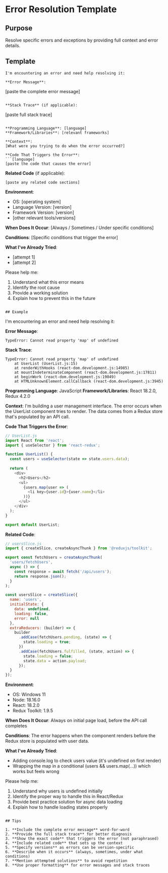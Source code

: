 # Error Resolution Template

## Purpose
Resolve specific errors and exceptions by providing full context and error details.

## Template

```
I'm encountering an error and need help resolving it:

**Error Message**:
```
[paste the complete error message]
```

**Stack Trace** (if applicable):
```
[paste full stack trace]
```

**Programming Language**: [language]
**Framework/Libraries**: [relevant frameworks]

**Context**:
[What were you trying to do when the error occurred?]

**Code That Triggers the Error**:
```[language]
[paste the code that causes the error]
```

**Related Code** (if applicable):
```[language]
[paste any related code sections]
```

**Environment**:
- OS: [operating system]
- Language Version: [version]
- Framework Version: [version]
- [other relevant tools/versions]

**When Does It Occur**:
[Always / Sometimes / Under specific conditions]

**Conditions**:
[Specific conditions that trigger the error]

**What I've Already Tried**:
- [attempt 1]
- [attempt 2]

Please help me:
1. Understand what this error means
2. Identify the root cause
3. Provide a working solution
4. Explain how to prevent this in the future
```

## Example

```
I'm encountering an error and need help resolving it:

**Error Message**:
```
TypeError: Cannot read property 'map' of undefined
```

**Stack Trace**:
```
TypeError: Cannot read property 'map' of undefined
    at UserList (UserList.js:15)
    at renderWithHooks (react-dom.development.js:14985)
    at mountIndeterminateComponent (react-dom.development.js:17811)
    at beginWork (react-dom.development.js:19049)
    at HTMLUnknownElement.callCallback (react-dom.development.js:3945)
```

**Programming Language**: JavaScript
**Framework/Libraries**: React 18.2.0, Redux 4.2.0

**Context**:
I'm building a user management interface. The error occurs when the UserList component tries to render. The data comes from a Redux store that's populated by an API call.

**Code That Triggers the Error**:
```javascript
// UserList.js
import React from 'react';
import { useSelector } from 'react-redux';

function UserList() {
  const users = useSelector(state => state.users.data);
  
  return (
    <div>
      <h2>Users</h2>
      <ul>
        {users.map(user => (
          <li key={user.id}>{user.name}</li>
        ))}
      </ul>
    </div>
  );
}

export default UserList;
```

**Related Code**:
```javascript
// usersSlice.js
import { createSlice, createAsyncThunk } from '@reduxjs/toolkit';

export const fetchUsers = createAsyncThunk(
  'users/fetchUsers',
  async () => {
    const response = await fetch('/api/users');
    return response.json();
  }
);

const usersSlice = createSlice({
  name: 'users',
  initialState: {
    data: undefined,
    loading: false,
    error: null
  },
  extraReducers: (builder) => {
    builder
      .addCase(fetchUsers.pending, (state) => {
        state.loading = true;
      })
      .addCase(fetchUsers.fulfilled, (state, action) => {
        state.loading = false;
        state.data = action.payload;
      });
  }
});
```

**Environment**:
- OS: Windows 11
- Node: 18.16.0
- React: 18.2.0
- Redux Toolkit: 1.9.5

**When Does It Occur**:
Always on initial page load, before the API call completes

**Conditions**:
The error happens when the component renders before the Redux store is populated with user data.

**What I've Already Tried**:
- Adding console.log to check users value (it's undefined on first render)
- Wrapping the map in a conditional (users && users.map(...)) which works but feels wrong

Please help me:
1. Understand why users is undefined initially
2. Identify the proper way to handle this in React/Redux
3. Provide best practice solution for async data loading
4. Explain how to handle loading states properly
```

## Tips

1. **Include the complete error message** word-for-word
2. **Provide the full stack trace** for better diagnosis
3. **Show the exact code** that triggers the error (not paraphrased)
4. **Include related code** that sets up the context
5. **Specify versions** as errors can be version-specific
6. **Describe when it occurs** (always, sometimes, under what conditions)
7. **Mention attempted solutions** to avoid repetition
8. **Use proper formatting** for error messages and stack traces
